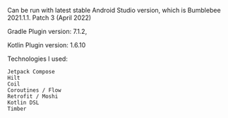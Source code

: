 Can be run with latest stable Android Studio version, which is Bumblebee 2021.1.1. Patch 3 (April 2022)

Gradle Plugin version: 7.1.2,

Kotlin Plugin version: 1.6.10

Technologies I used:

    Jetpack Compose
    Hilt
    Coil
    Coroutines / Flow
    Retrofit / Moshi
    Kotlin DSL
    Timber
